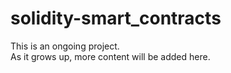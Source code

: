 # solidity-smart_contracts
This is an ongoing project.  
As it grows up, more content will be added here.  

